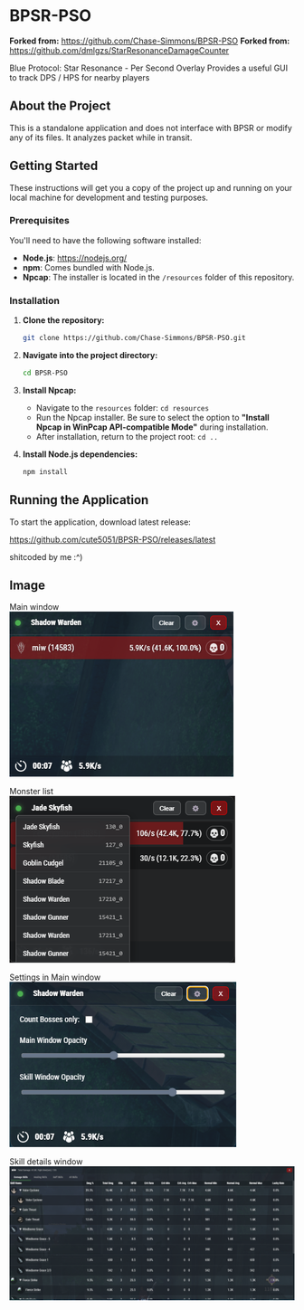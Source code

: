 # BPSR-PSO

**Forked from:** https://github.com/Chase-Simmons/BPSR-PSO
**Forked from:** https://github.com/dmlgzs/StarResonanceDamageCounter

Blue Protocol: Star Resonance - Per Second Overlay
Provides a useful GUI to track DPS / HPS for nearby players

## About the Project

This is a standalone application and does not interface with BPSR or modify any of its files. It analyzes packet while in transit.

## Getting Started

These instructions will get you a copy of the project up and running on your local machine for development and testing purposes.

### Prerequisites

You'll need to have the following software installed:

- **Node.js**: <https://nodejs.org/>
- **npm**: Comes bundled with Node.js.
- **Npcap**: The installer is located in the `/resources` folder of this repository.

### Installation

1.  **Clone the repository:**

    ```bash
    git clone https://github.com/Chase-Simmons/BPSR-PSO.git
    ```

2.  **Navigate into the project directory:**

    ```bash
    cd BPSR-PSO
    ```

3.  **Install Npcap:**
    - Navigate to the `resources` folder: `cd resources`
    - Run the Npcap installer. Be sure to select the option to **"Install Npcap in WinPcap API-compatible Mode"** during installation.
    - After installation, return to the project root: `cd ..`

4.  **Install Node.js dependencies:**
    ```bash
    npm install
    ```

## Running the Application

To start the application, download latest release:

https://github.com/cute5051/BPSR-PSO/releases/latest

shitcoded by me :^)

## Image

Main window\
![main.png](resources/main.png)

Monster list\
![monster-lists.png](resources/monster-lists.png)

Settings in Main window\
![settings.png](resources/settings.png)

Skill details window\
![skills-details.png](resources/skills-details.png)
